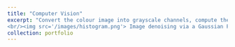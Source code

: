 ```yaml
---
title: "Computer Vision"
excerpt: "Convert the colour image into grayscale channels, compute the histograms for the grayscale images, apply the histogram equalisation to the grayscale images,
<br/><img src='/images/histogram.png'> Image denoising via a Gaussian Filter, <img src='/images/gaussianfilter.png'> Implement the 3x3 Sobel filter to perform edge detection, <img src='/images/sobel.png'> Forward/backward mapping and inverse warping method i.e. bilinear interpolation to rotate images. <img src='/images/rotation.png'>"
collection: portfolio
---
```



